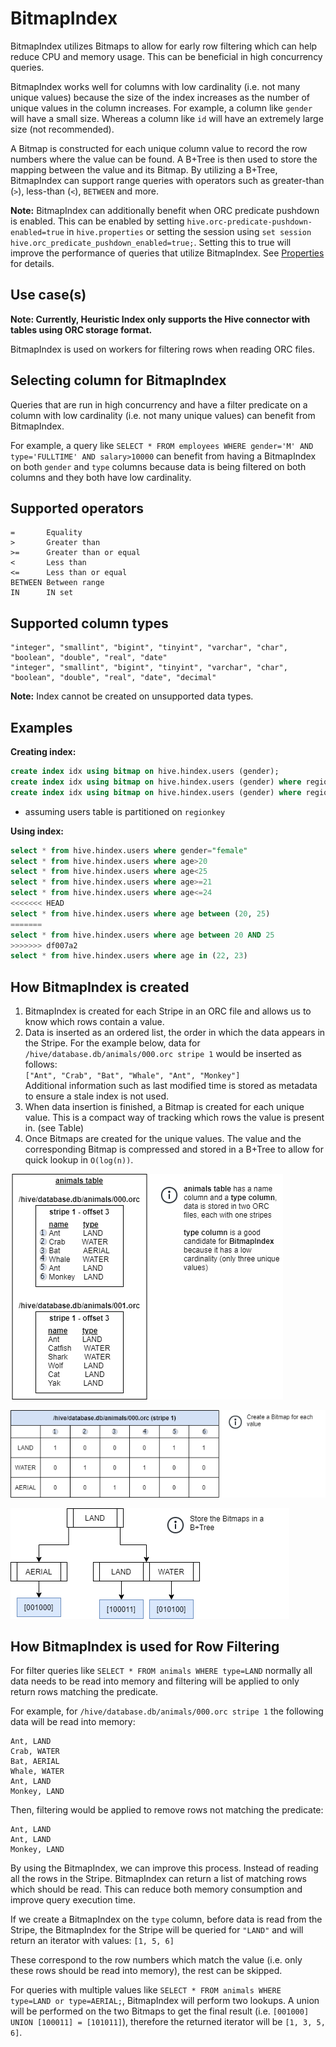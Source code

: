 
# BitmapIndex

BitmapIndex utilizes Bitmaps to allow for early row filtering which can help reduce CPU and memory usage.
This can be beneficial in high concurrency queries.

BitmapIndex works well for columns with low cardinality (i.e. not many unique values) because
the size of the index increases as the number
of unique values in the column increases. For example, a column like `gender`
will have a small size. Whereas a column like `id` will have an extremely 
large size (not recommended).

A Bitmap is constructed for each unique column value to record the row numbers where the value can be found.
A B+Tree is then used to store the mapping between the value and its Bitmap. 
By utilizing a B+Tree, BitmapIndex can support range queries with operators such as 
greater-than (`>`), less-than (`<`), `BETWEEN` and more.

**Note:** BitmapIndex can additionally benefit when ORC predicate pushdown is enabled.
This can be enabled by setting `hive.orc-predicate-pushdown-enabled=true`
in `hive.properties` or setting the session using `set session hive.orc_predicate_pushdown_enabled=true;`. 
Setting this to true will improve the performance of queries that utilize BitmapIndex.
See [Properties](../admin/properties.md) for details.

## Use case(s)

**Note: Currently, Heuristic Index only supports the Hive connector with 
tables using ORC storage format.**

BitmapIndex is used on workers for filtering rows when reading ORC files.

## Selecting column for BitmapIndex

Queries that are run in high concurrency and have a filter predicate on a column with
low cardinality (i.e. not many unique values) can benefit from BitmapIndex.

For example, a query like `SELECT * FROM employees WHERE gender='M' AND type='FULLTIME' AND salary>10000`
can benefit from having a BitmapIndex on both `gender` and `type` columns because 
data is being filtered on both columns and they both have low cardinality.  

## Supported operators

    =       Equality
    >       Greater than
    >=      Greater than or equal
    <       Less than
    <=      Less than or equal
    BETWEEN Between range
    IN      IN set

## Supported column types
    "integer", "smallint", "bigint", "tinyint", "varchar", "char", "boolean", "double", "real", "date"
    "integer", "smallint", "bigint", "tinyint", "varchar", "char", "boolean", "double", "real", "date", "decimal"

**Note:** Index cannot be created on unsupported data types.

## Examples

**Creating index:**
```sql
create index idx using bitmap on hive.hindex.users (gender);
create index idx using bitmap on hive.hindex.users (gender) where regionkey=1;
create index idx using bitmap on hive.hindex.users (gender) where regionkey in (3, 1);
```

* assuming users table is partitioned on `regionkey`

**Using index:**
```sql
select * from hive.hindex.users where gender="female"
select * from hive.hindex.users where age>20
select * from hive.hindex.users where age<25
select * from hive.hindex.users where age>=21
select * from hive.hindex.users where age<=24
<<<<<<< HEAD
select * from hive.hindex.users where age between (20, 25)
=======
select * from hive.hindex.users where age between 20 AND 25
>>>>>>> df007a2
select * from hive.hindex.users where age in (22, 23)
```

## How BitmapIndex is created

1. BitmapIndex is created for each Stripe in an ORC file and allows us to know which rows contain a value.
2. Data is inserted as an ordered list, the order in which the data appears in the Stripe.
   For the example below, data for `/hive/database.db/animals/000.orc stripe 1` would be inserted as follows:  
   `["Ant", "Crab", "Bat", "Whale", "Ant", "Monkey"]`  
   Additional information such as last modified time is stored as metadata to ensure a stale index is not used.
3. When data insertion is finished, a Bitmap is created for each unique value. This is a compact way of tracking which rows the value is present in. (see Table)
4. Once Bitmaps are created for the unique values. The value and the corresponding Bitmap is compressed and stored in a B+Tree to allow for quick lookup in `O(log(n))`.

![bitmap_animal_table](../images/bitmap_animal_table.png)

![bitmap_stripe_table](../images/bitmap_stripe_table.png)

![bitmap_animal_diagram](../images/bitmap_animal_diagram.png)

## How BitmapIndex is used for Row Filtering

For filter queries like `SELECT * FROM animals WHERE type=LAND` normally all data needs to be read into memory and filtering will be applied to only return rows matching the predicate.

For example, for `/hive/database.db/animals/000.orc stripe 1` the following data will be read into memory:
```
Ant, LAND  
Crab, WATER  
Bat, AERIAL  
Whale, WATER  
Ant, LAND  
Monkey, LAND  
```
Then, filtering would be applied to remove rows not matching the predicate:
```
Ant, LAND  
Ant, LAND  
Monkey, LAND  
```
By using the BitmapIndex, we can improve this process.
Instead of reading all the rows in the Stripe.
BitmapIndex can return a list of matching rows which should be read.
This can reduce both memory consumption and improve query execution time.

If we create a BitmapIndex on the `type` column, before data is read from the Stripe,
the BitmapIndex for the Stripe will be queried for `"LAND"` and will return an iterator with values:
`[1, 5, 6]`

These correspond to the row numbers which match the value
(i.e. only these rows should be read into memory), the rest can be skipped.

For queries with multiple values like `SELECT * FROM animals WHERE type=LAND or type=AERIAL;`,
BitmapIndex will perform two lookups. A union will be performed on the two Bitmaps to get the final result
(i.e. `[001000] UNION [100011] = [101011]`), therefore the returned iterator will be `[1, 3, 5, 6]`.
